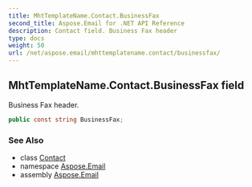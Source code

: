 ```yaml
---
title: MhtTemplateName.Contact.BusinessFax
second_title: Aspose.Email for .NET API Reference
description: Contact field. Business Fax header
type: docs
weight: 50
url: /net/aspose.email/mhttemplatename.contact/businessfax/
---
```

## MhtTemplateName.Contact.BusinessFax field

Business Fax header.

```csharp
public const string BusinessFax;
```

### See Also

* class [Contact](../)
* namespace [Aspose.Email](../../mhttemplatename.contact/)
* assembly [Aspose.Email](../../../)


